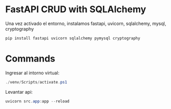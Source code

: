 # FastAPI CRUD with SQLAlchemy

Una vez activado el entorno, instalamos fastapi, uvicorn, sqlalchemy, mysql, cryptography

```powershell
pip install fastapi uvicorn sqlalchemy pymysql cryptography
```


# Commands

Ingresar al intorno virtual:

```powershell
./venv/Scripts/activate.ps1
```

Levantar api:

```powershell
uvicorn src.app:app --reload
```